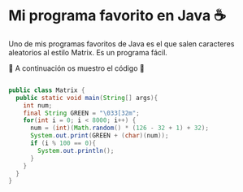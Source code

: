 # Mi programa favorito en Java :coffee:

Uno de mis programas favoritos de Java es el que salen caracteres aleatorios al estilo Matrix. Es un programa fácil. 

:large_blue_circle: A continuación os muestro el código :red_circle:

```java

public class Matrix {
  public static void main(String[] args){
    int num;
    final String GREEN = "\033[32m";
    for(int i = 0; i < 8000; i++) {
      num = (int)(Math.random() * (126 - 32 + 1) + 32);
      System.out.print(GREEN + (char)(num));
      if (i % 100 == 0){
        System.out.println();
      }
    } 
  }
}
  
  ```
  
  
